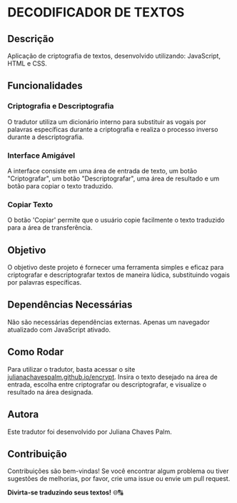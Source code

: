 # DECODIFICADOR DE TEXTOS

## Descrição
Aplicação de criptografia de textos, desenvolvido utilizando: JavaScript, HTML e CSS.

## Funcionalidades

### Criptografia e Descriptografia
O tradutor utiliza um dicionário interno para substituir as vogais por palavras específicas durante a criptografia e realiza o processo inverso durante a descriptografia.

### Interface Amigável
A interface consiste em uma área de entrada de texto, um botão "Criptografar", um botão "Descriptografar", uma área de resultado e um botão para copiar o texto traduzido.

### Copiar Texto
O botão 'Copiar' permite que o usuário copie facilmente o texto traduzido para a área de transferência.

## Objetivo
O objetivo deste projeto é fornecer uma ferramenta simples e eficaz para criptografar e descriptografar textos de maneira lúdica, substituindo vogais por palavras específicas.

## Dependências Necessárias
Não são necessárias dependências externas. Apenas um navegador atualizado com JavaScript ativado.

## Como Rodar
Para utilizar o tradutor, basta acessar o site [julianachavespalm.github.io/encrypt](https://julianachavespalm.github.io/encript). Insira o texto desejado na área de entrada, escolha entre criptografar ou descriptografar, e visualize o resultado na área designada.

## Autora
Este tradutor foi desenvolvido por Juliana Chaves Palm.

## Contribuição
Contribuições são bem-vindas! Se você encontrar algum problema ou tiver sugestões de melhorias, por favor, crie uma issue ou envie um pull request.

**Divirta-se traduzindo seus textos!** 🌐🔠